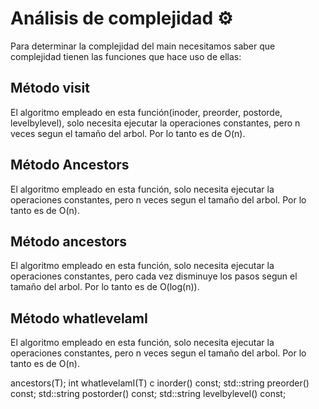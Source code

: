 # Análisis de complejidad ⚙️ 
Para determinar la complejidad del main necesitamos saber que complejidad tienen las funciones que hace uso de ellas:


## Método visit
El algoritmo empleado en esta función(inoder, preorder, postorde, levelbylevel), solo necesita ejecutar la operaciones constantes, pero n veces segun el tamaño del arbol. Por lo tanto es de O(n).

## Método Ancestors
El algoritmo empleado en esta función, solo necesita ejecutar la operaciones constantes, pero n veces segun el tamaño del arbol. Por lo tanto es de O(n).

## Método ancestors
El algoritmo empleado en esta función, solo necesita ejecutar la operaciones constantes, pero cada vez disminuye los pasos segun el tamaño del arbol. Por lo tanto es de O(log(n)).

## Método whatlevelamI
El algoritmo empleado en esta función, solo necesita ejecutar la operaciones constantes, pero n veces segun el tamaño del arbol. Por lo tanto es de O(n).

ancestors(T);
	int whatlevelamI(T) c
 inorder() const;
	std::string preorder() const;
	std::string postorder() const;
	std::string levelbylevel() const;
